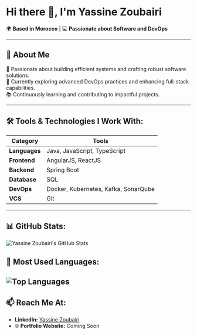 # Hi there 👋, I'm **Yassine Zoubairi**  

🌍 **Based in Morocco** | 💻 **Passionate about Software and DevOps**  

---


## 🌟 About Me
🎯 Passionate about building efficient systems and crafting robust software solutions.  
🚀 Currently exploring advanced DevOps practices and enhancing full-stack capabilities.  
📚 Continuously learning and contributing to impactful projects.  

---

## 🛠️ Tools & Technologies I Work With:
| **Category**    | **Tools**                                          |
|------------------|---------------------------------------------------|
| **Languages**   | Java, JavaScript, TypeScript                       |
| **Frontend**    | AngularJS, ReactJS                                 |
| **Backend**     | Spring Boot                                        |
| **Database**    | SQL                                                |
| **DevOps**      | Docker, Kubernetes, Kafka, SonarQube               |
| **VCS**         | Git                                                |

---

## 📊 GitHub Stats:
![Yassine Zoubairi's GitHub Stats](https://github-readme-stats.vercel.app/api?username=Zoubar&show_icons=true&theme=dark)

## 🚀 Most Used Languages:
![Top Languages](https://github-readme-stats.vercel.app/api/top-langs/?username=Zoubar&layout=compact&theme=dark)
---

## 📫 Reach Me At:
- **LinkedIn:** [Yassine Zoubairi](https://www.linkedin.com/in/yassine-zoubairi-390b9b268/)  
- 🌐 **Portfolio Website:** Coming Soon  



